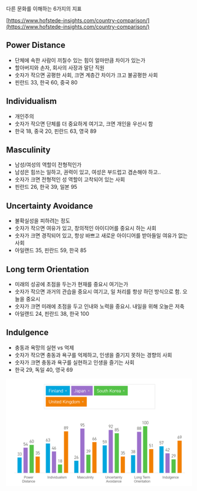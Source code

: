 다른 문화를 이해하는 6가지의 지표

[https://www.hofstede-insights.com/country-comparison/](https://www.hofstede-insights.com/country-comparison/)

## Power Distance

- 단체에 속한 사람이 끼칠수 있는 힘이 얼마만큼 차이가 있는가
- 할아버지와 손자, 회사의 사장과 말단 직원
- 숫자가 작으면 공평한 사회, 크면 계층간 차이가 크고 불공평한 사회
- 핀란드 33, 한국 60, 중국 80 

## Individualism
- 개인주의
- 숫자가 작으면 단체를 더 중요하게 여기고, 크면 개인을 우선시 함
- 한국 18, 중국 20, 핀란드 63, 영국 89

## Masculinity
- 남성/여성의 역할이 전형적인가
- 남성은 힘쓰는 일하고, 권력이 있고, 여성은 부드럽고 겸손해야 하고..
- 숫자가 크면 전형적인 성 역할이 고착되어 있는 사회
- 핀란드 26, 한국 39, 일본 95

## Uncertainty Avoidance
- 불확실성을 피하려는 정도
- 숫자가 작으면 여유가 있고, 창의적인 아이디어를 중요시 하는 사회
- 숫자가 크면 경직되어 있고, 항상 바쁘고 새로운 아이디어를 받아들일 여유가 없는 사회
- 아일랜드 35, 핀란드 59, 한국 85

## Long term Orientation
- 미래의 성공에 초점을 두는가 현재를 중요시 여기는가
- 숫자가 작으면 과거의 관습을 중요시 여기고, 일 처리를 항상 하던 방식으로 함. 오늘을 중요시
- 숫자가 크면 미래에 초점을 두고 인내와 노력을 중요시. 내일을 위해 오늘은 저축
- 아일랜드 24, 핀란드 38, 한국 100

## Indulgence
- 충동과 욕망의 실현 vs 억제
- 숫자가 작으면 충동과 욕구를 억제하고, 인생을 즐기지 못하는 경향의 사회
- 숫자가 크면 충동과 욕구를 실현하고 인생을 즐기는 사회
- 한국 29, 독일 40, 영국 69

![Finland/Japan/Korea/UK](image/CultureComparison.png)
